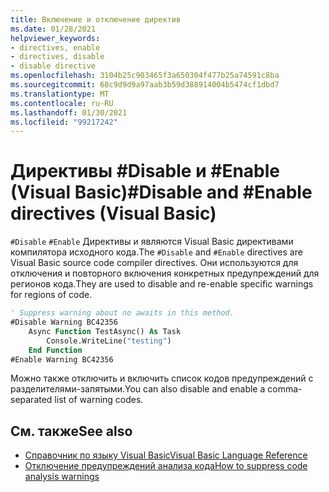 ```yaml
---
title: Включение и отключение директив
ms.date: 01/28/2021
helpviewer_keywords:
- directives, enable
- directives, disable
- disable directive
ms.openlocfilehash: 3104b25c903465f3a650304f477b25a74591c8ba
ms.sourcegitcommit: 68c9d9d9a97aab3b59d388914004b5474cf1dbd7
ms.translationtype: MT
ms.contentlocale: ru-RU
ms.lasthandoff: 01/30/2021
ms.locfileid: "99217242"
---
```

# <a name="disable-and-enable-directives-visual-basic"></a><span data-ttu-id="5e6fc-102">Директивы #Disable и #Enable (Visual Basic)</span><span class="sxs-lookup"><span data-stu-id="5e6fc-102">#Disable and #Enable directives (Visual Basic)</span></span>

<span data-ttu-id="5e6fc-103">`#Disable` `#Enable` Директивы и являются Visual Basic директивами компилятора исходного кода.</span><span class="sxs-lookup"><span data-stu-id="5e6fc-103">The `#Disable` and `#Enable` directives are Visual Basic source code compiler directives.</span></span> <span data-ttu-id="5e6fc-104">Они используются для отключения и повторного включения конкретных предупреждений для регионов кода.</span><span class="sxs-lookup"><span data-stu-id="5e6fc-104">They are used to disable and re-enable specific warnings for regions of code.</span></span>

```vb
' Suppress warning about no awaits in this method.
#Disable Warning BC42356
    Async Function TestAsync() As Task
        Console.WriteLine("testing")
    End Function
#Enable Warning BC42356
```

<span data-ttu-id="5e6fc-105">Можно также отключить и включить список кодов предупреждений с разделителями-запятыми.</span><span class="sxs-lookup"><span data-stu-id="5e6fc-105">You can also disable and enable a comma-separated list of warning codes.</span></span>

## <a name="see-also"></a><span data-ttu-id="5e6fc-106">См. также</span><span class="sxs-lookup"><span data-stu-id="5e6fc-106">See also</span></span>

- [<span data-ttu-id="5e6fc-107">Справочник по языку Visual Basic</span><span class="sxs-lookup"><span data-stu-id="5e6fc-107">Visual Basic Language Reference</span></span>](../index.md)
- [<span data-ttu-id="5e6fc-108">Отключение предупреждений анализа кода</span><span class="sxs-lookup"><span data-stu-id="5e6fc-108">How to suppress code analysis warnings</span></span>](../../../fundamentals/code-analysis/suppress-warnings.md)
